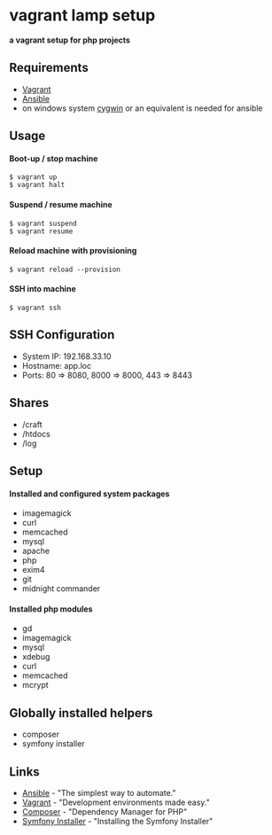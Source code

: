 vagrant lamp setup
==================

**a vagrant setup for php projects**

Requirements
------------

* [Vagrant](https://www.vagrantup.com/)
* [Ansible](http://www.ansible.com/)
* on windows system [cygwin](https://www.cygwin.com/) or an equivalent is needed for ansible

Usage
-----
#### Boot-up / stop machine

```
$ vagrant up
$ vagrant halt
```

#### Suspend / resume machine

```
$ vagrant suspend
$ vagrant resume
```

#### Reload machine with provisioning

```
$ vagrant reload --provision
```

#### SSH into machine

```
$ vagrant ssh
```

SSH Configuration
-----------------
* System IP: 192.168.33.10
* Hostname: app.loc
* Ports: 80 => 8080, 8000 => 8000, 443 => 8443

Shares
------
* /craft
* /htdocs
* /log

Setup
-----
#### Installed and configured system packages

* imagemagick
* curl
* memcached
* mysql
* apache
* php
* exim4
* git
* midnight commander

#### Installed php modules

* gd
* imagemagick
* mysql
* xdebug
* curl
* memcached
* mcrypt

## Globally installed helpers 

* composer
* symfony installer

Links
-----
* [Ansible](http://www.ansible.com) - "The simplest way to automate." 
* [Vagrant](https://www.vagrantup.com) - "Development environments made easy."
* [Composer](https://getcomposer.org) - "Dependency Manager for PHP"
* [Symfony Installer](https://symfony.com/doc/current/book/installation.html) - "Installing the Symfony Installer"